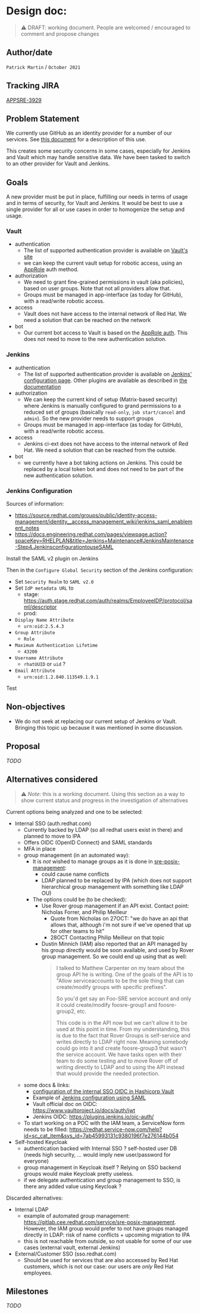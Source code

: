 # Design doc: <feature>

> :warning: DRAFT: working document. People are welcomed / encouraged to comment and propose changes

## Author/date
`Patrick Martin` / `October 2021`

## Tracking JIRA
[APPSRE-3929](https://issues.redhat.com/browse/APPSRE-3929)

## Problem Statement
We currently use GitHub as an identity provider for a number of our services. See [this document](https://docs.google.com/document/d/1kOtBius6vrW55xTx1mPFv8uYYW0d47zTdVgMnnqeXyY) for a description of this use.

This creates some security concerns in some cases, especially for Jenkins and Vault which may handle sensitive data. We have been tasked to switch to an other provider for Vault and Jenkins.

## Goals
A new provider must be put in place, fulfilling our needs in terms of usage and in terms of security, for Vault and Jenkins. It would be best to use a single provider for all or use cases in order to homogenize the setup and usage.

### Vault
- authentication
  - The list of supported authentication provider is available on [Vault's site](https://www.vaultproject.io/docs/auth)
  - we can keep the current vault setup for robotic access, using an [AppRole](https://www.vaultproject.io/docs/auth/approle) auth method.
- authorization
  - We need to grant fine-grained permissions in vault (aka policies), based on user groups. Note that not all providers allow that.
  - Groups must be managed in app-interface (as today for GitHub), with a read/write robotic access.
- access
  - Vault does not have access to the internal network of Red Hat. We need a solution that can be reached on the network
- bot
  - Our current bot access to Vault is based on the [AppRole auth](https://www.vaultproject.io/docs/auth/approle). This does not need to move to the new authentication solution.

### Jenkins
- authentication
  - The list of supported authentication provider is available on [Jenkins' configuration page](https://ci.int.devshift.net/configureSecurity/). Other plugins are available as described in [the documentation](https://www.jenkins.io/doc/book/security/managing-security/)
- authorization
  - We can keep the current kind of setup (Matrix-based security) where Jenkins is manually configured to grand permissions to a reduced set of groups (basically `read-only`, `job start/cancel` and `admin`). So the new provider needs to support groups
  - Groups must be managed in app-interface (as today for GitHub), with a read/write robotic access.
- access
  - Jenkins ci-ext does not have access to the internal network of Red Hat. We need a solution that can be reached from the outside.
- bot
  - we currently have a bot taking actions on Jenkins. This could be replaced by a local token bot and does not need to be part of the new authentication solution.

### Jenkins Configuration

Sources of information:
* https://source.redhat.com/groups/public/identity-access-management/identity__access_management_wiki/jenkins_saml_enablement_notes
* https://docs.engineering.redhat.com/pages/viewpage.action?spaceKey=RHELPLAN&title=Jenkins+Maintenance#JenkinsMaintenance-Step4.JenkinsconfigurationtouseSAML

Install the SAML v2 plugin on Jenkins

Then in the `Configure Global Security` section of the Jenkins configuration:
* Set `Security Realm` to `SAML v2.0`
* Set `IdP metadata URL` to
  * stage:  https://auth.stage.redhat.com/auth/realms/EmployeeIDP/protocol/saml/descriptor
  * prod: 
* `Display Name Attribute`
  * `urn:oid:2.5.4.3`
* `Group Attribute`
  * `Role`
* `Maximum Authentication Lifetime`
  * `43200`
* `Username Attribute`
  * `rhatUUID` or `uid` ? 
* `Email Attribute`
  * `urn:oid:1.2.840.113549.1.9.1`

Test

## Non-objectives
- We do not seek at replacing our current setup of Jenkins or Vault. Bringing this topic up because it was mentioned in some discussion.

## Proposal
*TODO*

## Alternatives considered
> :warning: *Note*: this is a working document. Using this section as a way to show current status and progress in the investigation of alternatives

Current options being analyzed and one to be selected:
- Internal SSO (auth.redhat.com)
  - Currently backed by LDAP (so all redhat users exist in there) and planned to move to IPA
  - Offers OIDC (OpenID Connect) and SAML standards
  - MFA in place
  - group management (in an automated way):
    - It is *not* wished to manage groups as it is done in [sre-posix-management](https://gitlab.cee.redhat.com/service/sre-posix-management):
      - could cause name conflicts
      - LDAP planned to be replaced by IPA (which does not support hierarchical group management with something like LDAP OU)
    - The options could be (to be checked):
      - Use Rover group management if an API exist. Contact point: Nicholas Forrer, and Philip Meilleur
        - Quote from Nicholas on 27OCT: "we do have an api that allows that, although i'm not sure if we've opened that up for other teams to hit"
        - 28OCT Contacting Philip Meilleur on that topic
      - Dustin Minnich (IAM) also reported that an API managed by his group directly would be soon available, and used by Rover group management. So we could end up using that as well:
        > I talked to Matthew Carpenter on my team about the group API he is writing.  One of the goals of the API is to
        > "Allow serviceaccounts to be the sole thing that can create/modify groups with specific prefixes".
        > 
        > So you'd get say an Foo-SRE service account and only it could create/modify foosre-group1  and foosre-group2, etc.  
        > 
        > This code is in the API now but we can't allow it to be used at this point in time.
        > From my understanding, this is due to the fact that Rover Groups is self-service and writes directly to LDAP right now.
        > Meaning somebody could go into it and create foosre-group3 that wasn't the service account.
        > We have tasks open with their team to do some testing and to move Rover off of writing directly to LDAP and to using the API
        > instead that would provide the needed protection.
  - some docs & links:
    - [configuration of the internal SSO OIDC in Hashicorp Vault](https://source.redhat.com/groups/public/identity-access-management/identity__access_management_wiki/vault_oidc_auth_method)
    - Example of [Jenkins configuration using SAML](https://source.redhat.com/groups/public/identity-access-management/identity__access_management_wiki/jenkins_saml_enablement_notes)
    - Vault official doc on OIDC: https://www.vaultproject.io/docs/auth/jwt
    - Jenkins OIDC: https://plugins.jenkins.io/oic-auth/
  - To start working on a POC with the IAM team, a ServiceNow form needs to be filled: https://redhat.service-now.com/help?id=sc_cat_item&sys_id=7ab45993131c9380196f7e276144b054
- Self-hosted Keycloak
  - authentication backed with Internal SSO ? self-hosted user DB (needs high security, ... would imply new user/password for everyone)
  - group management in Keycloak itself ? Relying on SSO backend groups would make Keycloak pretty useless.
  - if we delegate authentication and group management to SSO, is there any added value using Keycloak ?

Discarded alternatives:
- Internal LDAP
  - example of automated group management: https://gitlab.cee.redhat.com/service/sre-posix-management. However, the IAM group would prefer to not have groups managed directly in LDAP: risk of name conflicts + upcoming migration to IPA
  - this is not reachable from outside, so not usable for some of our use cases (external vault, external Jenkins)
- External/Customer SSO (sso.redhat.com)
  - Should be used for services that are also accessed by Red Hat customers, which is not our case: our users are *only* Red Hat employees.

## Milestones
*TODO*
